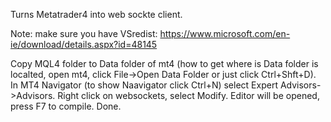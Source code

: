 Turns Metatrader4 into web sockte client. 

Note: make sure you have VSredist: https://www.microsoft.com/en-ie/download/details.aspx?id=48145

Copy MQL4 folder to Data folder of mt4 (how to get where is Data folder is localted, open mt4, click File->Open Data Folder or just click Ctrl+Shft+D).
In MT4 Navigator (to show Naavigator click Ctrl+N) select Expert Advisors->Advisors. Right click on websockets, select Modify. Editor will be opened, press F7 to compile. Done.